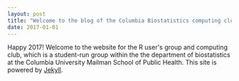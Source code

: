 ```yaml
---
layout: post
title: "Welcome to the blog of the Columbia Biostatistics computing club!"
date: 2017-01-01
---
```


Happy 2017! Welcome to the website for the R user's group and computing club, which is a student-run group 
within the the department of biostatistics 
at the Columbia University Mailman School of Public Health. This site is powered by [Jekyll](http://jekyllrb.com).
